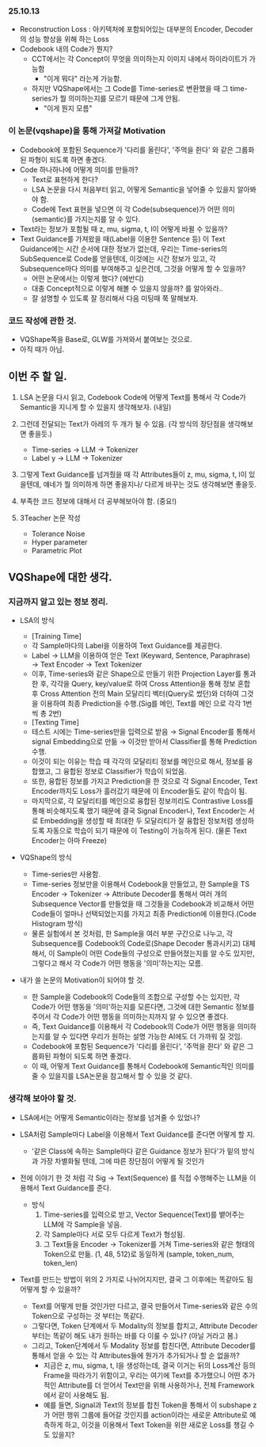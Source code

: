 ### 25.10.13
- Reconstruction Loss : 아키텍처에 포함되어있는 대부분의 Encoder, Decoder의 성능 향상을 위해 하는 Loss
- Codebook 내의 Code가 뭔지? 
    - CCT에서는 각 Concept이 무엇을 의미하는지 이미지 내에서 하이라이트가 가능함
        - "이게 뭐다" 라는게 가능함.
    - 하지만 VQShape에서는 그 Code를 Time-series로 변환했을 때 그 time-series가 뭘 의미하는지를 모르기 때문에 그게 안됨. 
        - "이게 뭔지 모름"


### 이 논문(vqshape)을 통해 가져갈 Motivation
- Codebook에 포함된 Sequence가 '다리를 올린다', '주먹을 쥔다' 와 같은 그룹화된 파형이 되도록 하면 좋겠다.
- Code 하나하나에 어떻게 의미를 만들까?
    - Text로 표현하게 한다?
    - LSA 논문을 다시 처음부터 읽고, 어떻게 Semantic을 넣어줄 수 있을지 알아봐야 함.
    - Code에 Text 표현을 넣으면 이 각 Code(subsequence)가 어떤 의미(semantic)를 가지는지를 알 수 있다.
- Text라는 정보가 포함될 때 z, mu, sigma, t, l이 어떻게 바뀔 수 있을까?
- Text Guidance를 가져왔을 때(Label을 이용한 Sentence 등) 이 Text Guidance에는 시간 순서에 대한 정보가 없는데, 우리는 Time-series의 SubSequence로 Code를 얻을텐데, 이것에는 시간 정보가 있고, 각 Subsequence마다 의미를 부여해주고 싶은건데, 그것을 어떻게 할 수 있을까?
    - 어떤 논문에서는 이렇게 했다? (에반디)
    - 대충 Concept적으로 이렇게 해볼 수 있을지 않을까? 를 알아와라..
    - 잘 설명할 수 있도록 잘 정리해서 다음 미팅때 쭉 말해보자.

### 코드 작성에 관한 것.
- VQShape쪽을 Base로, GLW를 가져와서 붙여보는 것으로.
- 아직 때가 아님.

## 이번 주 할 일.
1. LSA 논문을 다시 읽고, Codebook Code에 어떻게 Text를 통해서 각 Code가 Semantic을 지니게 할 수 있을지 생각해보자. (내일)
2. 그런데 전달되는 Text가 아레의 두 개가 될 수 있음. (각 방식의 장단점을 생각해보면 좋을듯.) 
    - Time-series → LLM → Tokenizer
    - Label y → LLM → Tokenizer
3. 그렇게 Text Guidance를 넘겨줬을 때 각 Attributes들이 z, mu, sigma, t, l이 있을텐데, 얘네가 뭘 의미하게 하면 좋을지나/ 다르게 바꾸는 것도 생각해보면 좋을듯.


4. 부족한 코드 정보에 대해서 더 공부해보아야 함. (중요!)

5. 3Teacher 논문 작성
    - Tolerance Noise
    - Hyper parameter
    - Parametric Plot


## VQShape에 대한 생각.
### 지금까지 알고 있는 정보 정리.
- LSA의 방식
    - [Training Time]
    - 각 Sample마다의 Label을 이용하여 Text Guidance를 제공한다.
    - Label → LLM을 이용하여 얻은 Text (Keyward, Sentence, Paraphrase) → Text Encoder → Text Tokenizer
    - 이후, Time-series와 같은 Shape으로 만들기 위한 Projection Layer를 통과한 후, 각각을 Query, key/value로 하여 Cross Attention을 통해 정보 혼합 후 Cross Attention 전의 Main 모달리티 벡터(Query로 썼던)와 더하여 그것을 이용하여 최종 Prediction을 수행.(Sig를 메인, Text를 메인 으로 각각 1번씩 총 2번) 
    - [Texting Time]
    - 테스트 시에는 Time-series만을 입력으로 받음 → Signal Encoder를 통해서 signal Embedding으로 만듦 → 이것만 받아서 Classifier를 통해 Prediction 수행.
    - 이것이 되는 이유는 학습 때 각각의 모달리티 정보를 메인으로 해서, 정보를 융합했고, 그 융합된 정보로 Classifier가 학습이 되었음.
    - 또한, 융합된 정보를 가지고 Prediction을 한 것으로 각 Signal Encoder, Text Encoder까지도 Loss가 흘러갔기 때문에 이 Encoder들도 같이 학습이 됨.
    - 마지막으로, 각 모달리티를 메인으로 융합된 정보끼리도 Contrastive Loss를 통해 비슷해지도록 했기 때문에 결국 Signal Encoder나, Text Encoder는 서로 Embedding을 생성할 때 최대한 두 모달리티가 잘 융합된 정보처럼 생성하도록 자동으로 학습이 되기 때문에 이 Testing이 가능하게 된다. (물론 Text Encoder는 아마 Freeze)

- VQShape의 방식
    - Time-series만 사용함.
    - Time-series 정보만을 이용해서 Codebook을 만들었고, 한 Sample을 TS Encoder → Tokenizer → Attribute Decoder를 통해서 여러 개의 Subsequence Vector를 만들었을 때 그것들을 Codebook과 비교해서 어떤 Code들이 얼마나 선택되었는지를 가지고 최종 Prediction에 이용한다.(Code Histogram 방식)
    - 물론 실험에서 본 것처럼, 한 Sample을 여러 부분 구간으로 나누고, 각 Subsequence를 Codebook의 Code로(Shape Decoder 통과시키고) 대체해서, 이 Sample이 어떤 Code들의 구성으로 만들어졌는지를 알 수도 있지만, 그렇다고 해서 각 Code가 어떤 행동을 '의미'하는지는 모름.

- 내가 쓸 논문의 Motivation이 되어야 할 것.
    - 한 Sample을 Codebook의 Code들의 조합으로 구성할 수는 있지만, 각 Code가 어떤 행동을 '의미'하는지를 모른다면, 그것에 대한 Semantic 정보를 주어서 각 Code가 어떤 행동을 의미하는지까지 알 수 있으면 좋겠다.
    - 즉, Text Guidance를 이용해서 각 Codebook의 Code가 어떤 행동을 의미하는지를 알 수 있다면 우리가 원하는 설명 가능한 AI에도 더 가까워 질 것임.
    - Codebook에 포함된 Sequence가 '다리를 올린다', '주먹을 쥔다' 와 같은 그룹화된 파형이 되도록 하면 좋겠다.
    - 이 때, 어떻게 Text Guidance를 통해서 Codebook에 Semantic적인 의미를 줄 수 있을지를 LSA논문을 참고해서 할 수 있을 것 같다.

### 생각해 보아야 할 것.
- LSA에서는 어떻게 Semantic이라는 정보를 넘겨줄 수 있었나?

- LSA처럼 Sample마다 Label을 이용해서 Text Guidance를 준다면 어떻게 할 지.
    - '같은 Class에 속하는 Sample마다 같은 Guidance 정보가 된다'가 밑의 방식과 가장 차별화될 텐데, 그에 따른 장단점이 어떻게 될 것인가

- 전에 이야기 한 것 처럼 각 Sig → Text(Sequence) 를 직접 수행해주는 LLM을 이용해서 Text Guidance를 준다.
    - 방식 
        1. Time-series를 입력으로 받고, Vector Sequence(Text)를 뱉어주는 LLM에 각 Sample을 넣음.
        2. 각 Sample마다 서로 모두 다르게 Text가 형성됨.
        3. 그 Text들을 Encoder → Tokenizer를 거쳐 Time-series와 같은 형태의 Token으로 만듦. (1, 48, 512)로 동일하게 (sample, token_num, token_len)

- Text를 만드는 방법이 위의 2 가지로 나뉘어지지만, 결국 그 이후에는 똑같아도 됨 어떻게 할 수 있을까?
    - Text를 어떻게 만들 것인가만 다르고, 결국 만들어서 Time-series와 같은 수의 Token으로 구성하는 것 부터는 똑같다.
    - 그렇다면, Token 단계에서 두 Modality의 정보를 합치고, Attribute Decoder부터는 똑같이 해도 내가 원하는 바를 다 이룰 수 있나? (아닐 거라고 봄.)
    - 그리고, Token단계에서 두 Modality 정보를 합친다면, Attribute Decoder를 통해서 얻을 수 있는 각 Attributes들에 뭔가가 추가되거나 할 순 없을까? 
        - 지금은 z, mu, sigma, t, l을 생성하는데, 결국 이거는 뒤의 Loss계산 등의 Frame을 따라가기 위함이고, 우리는 여기에 Text를 추가했으니 어떤 추가적인 Attribute를 더 얻어서 Text만을 위해 사용하거나, 전체 Framework에서 같이 사용해도 됨.
        - 예를 들면, Signal과 Text의 정보를 합친 Token을 통해서 이 subshape z가 어떤 행위 그룹에 들어갈 것인지를 action이라는 새로운 Attribute로 예측하게 하고, 이것을 이용해서 Text Token을 위한 새로운 Loss를 챙길 수도 있을지?